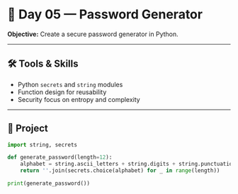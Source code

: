 # 🔑 Day 05 — Password Generator

**Objective:** Create a secure password generator in Python.

---

## 🛠️ Tools & Skills
- Python `secrets` and `string` modules
- Function design for reusability
- Security focus on entropy and complexity

---

## 🚀 Project
```python
import string, secrets

def generate_password(length=12):
    alphabet = string.ascii_letters + string.digits + string.punctuation
    return ''.join(secrets.choice(alphabet) for _ in range(length))

print(generate_password())

